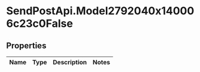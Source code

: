 # SendPostApi.Model2792040x140006c23c0False

## Properties
Name | Type | Description | Notes
------------ | ------------- | ------------- | -------------


